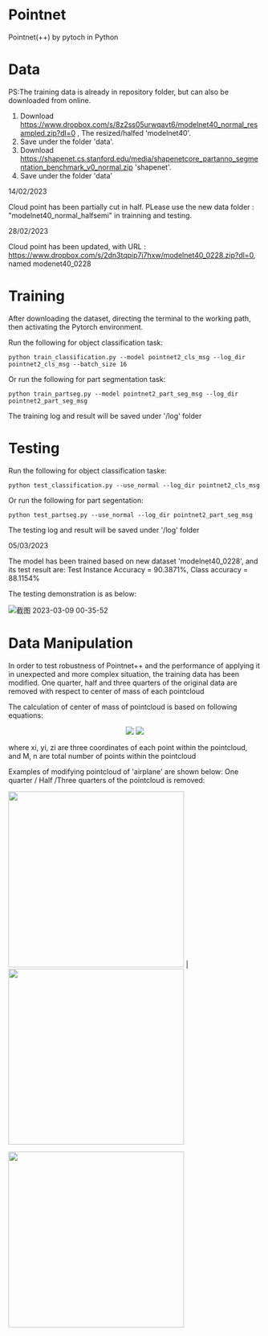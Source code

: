 # Pointnet
Pointnet(++) by pytoch in Python

# Data
PS:The training data is already in repository folder, but can also be downloaded from online.

1. Download https://www.dropbox.com/s/8z2ss05urwqavt6/modelnet40_normal_resampled.zip?dl=0 , The resized/halfed 'modelnet40'.
2. Save under the folder 'data'. 
3. Download https://shapenet.cs.stanford.edu/media/shapenetcore_partanno_segmentation_benchmark_v0_normal.zip 'shapenet'. 
4. Save under the folder 'data'

14/02/2023

Cloud point has been partially cut in half. PLease use the new data folder : "modelnet40_normal_halfsemi" in trainning and testing.

28/02/2023

Cloud point has been updated, with URL : https://www.dropbox.com/s/2dn3tqpip7i7hxw/modelnet40_0228.zip?dl=0, named modenet40_0228
# Training

After downloading the dataset, directing the terminal to the working path, then activating the Pytorch environment. 

Run the following for object classification task:

```
python train_classification.py --model pointnet2_cls_msg --log_dir pointnet2_cls_msg --batch_size 16
```

Or run the following for part segmentation task:
```
python train_partseg.py --model pointnet2_part_seg_msg --log_dir pointnet2_part_seg_msg
```
 

The training log and result will be saved under '/log' folder

# Testing
Run the following for object classification taske:
```
python test_classification.py --use_normal --log_dir pointnet2_cls_msg
``` 


Or run the following for part segentation:
```
python test_partseg.py --use_normal --log_dir pointnet2_part_seg_msg
``` 


The testing log and result will be saved under '/log' folder

05/03/2023

The model has been trained based on new dataset 'modelnet40_0228', and its test result are: Test Instance Accuracy = 90.3871%, Class accuracy = 88.1154%

The testing demonstration is as below:

 

![截图 2023-03-09 00-35-52](https://user-images.githubusercontent.com/114976583/223773410-cce74421-cd36-46f2-8b33-a85f1d3c8644.png) 




# Data Manipulation
In order to test robustness of Pointnet++ and the performance of applying it in unexpected and more complex situation, the training data has been modified. One quarter, half and three quarters of the original data are removed with respect to center of mass of each pointcloud

The calculation of center of mass of pointcloud is based on following equations: 
<p align="center">
  <img src = "https://user-images.githubusercontent.com/114976583/230172632-3dac7e2d-68fd-4055-b69e-bc2301fd2eda.png"> 
                                                                                                               <image src = "https://user-images.githubusercontent.com/114976583/230172923-85caf8e9-0d2f-4482-86c4-   968f75d88bbe.png">
</p>
where xi, yi, zi are three coordinates of each point within the pointcloud, and M, n are total number of points within the pointcloud

Examples of modifying pointcloud of 'airplane' are shown below: 
One quarter / Half /Three quarters of the pointcloud is removed: 

<img src = "https://user-images.githubusercontent.com/114976583/230169282-517eed79-8e81-46b1-b23d-2a0a5284b747.png" width="350" height="350"> | <img src = "https://user-images.githubusercontent.com/114976583/230169509-bb729cd7-ee94-4fa9-8564-f245c5ca3c87.png" width="350" height="350">


<img src = "https://user-images.githubusercontent.com/114976583/230171098-d551fdff-b41e-4a6e-a2a9-cf4cd19571e6.png" width="350" height="350">



